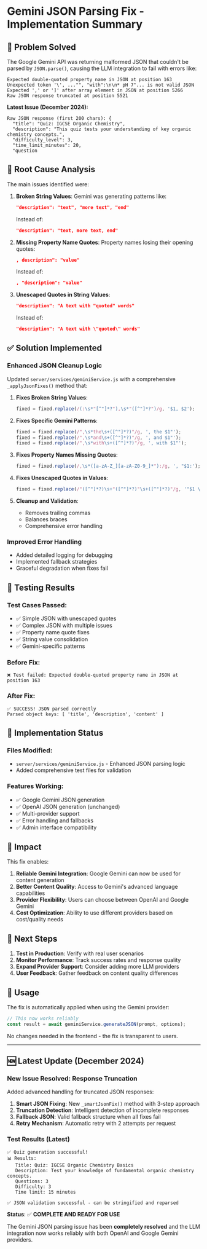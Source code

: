 # Gemini JSON Parsing Fix - Implementation Summary

## 🎯 Problem Solved

The Google Gemini API was returning malformed JSON that couldn't be parsed by `JSON.parse()`, causing the LLM integration to fail with errors like:

```
Expected double-quoted property name in JSON at position 163
Unexpected token '\', ..."", "with":\n\n* pH 7"... is not valid JSON
Expected ',' or ']' after array element in JSON at position 5266
Raw JSON response truncated at position 5521
```

**Latest Issue (December 2024):**
```
Raw JSON response (first 200 chars): {
  "title": "Quiz: IGCSE Organic Chemistry",
  "description": "This quiz tests your understanding of key organic chemistry concepts.",
  "difficulty_level": 3,
  "time_limit_minutes": 20,
  "question
```

## 🔧 Root Cause Analysis

The main issues identified were:

1. **Broken String Values**: Gemini was generating patterns like:
   ```json
   "description": "text", "more text", "end"
   ```
   Instead of:
   ```json
   "description": "text, more text, end"
   ```

2. **Missing Property Name Quotes**: Property names losing their opening quotes:
   ```json
   , description": "value"
   ```
   Instead of:
   ```json
   , "description": "value"
   ```

3. **Unescaped Quotes in String Values**: 
   ```json
   "description": "A text with "quoted" words"
   ```
   Instead of:
   ```json
   "description": "A text with \"quoted\" words"
   ```

## ✅ Solution Implemented

### Enhanced JSON Cleanup Logic

Updated `server/services/geminiService.js` with a comprehensive `_applyJsonFixes()` method that:

1. **Fixes Broken String Values**:
   ```javascript
   fixed = fixed.replace(/(:\s*"[^"]*?"),\s*"([^"]*?")/g, '$1, $2');
   ```

2. **Fixes Specific Gemini Patterns**:
   ```javascript
   fixed = fixed.replace(/",\s*the\s+([^"]*?)"/g, ', the $1"');
   fixed = fixed.replace(/",\s*and\s+([^"]*?)"/g, ', and $1"');
   fixed = fixed.replace(/",\s*with\s+([^"]*?)"/g, ', with $1"');
   ```

3. **Fixes Property Names Missing Quotes**:
   ```javascript
   fixed = fixed.replace(/,\s*([a-zA-Z_][a-zA-Z0-9_]*"):/g, ', "$1:');
   ```

4. **Fixes Unescaped Quotes in Values**:
   ```javascript
   fixed = fixed.replace(/"([^"]*?)\s+"([^"]*?)"\s+([^"]*?)"/g, '"$1 \\"$2\\" $3"');
   ```

5. **Cleanup and Validation**:
   - Removes trailing commas
   - Balances braces
   - Comprehensive error handling

### Improved Error Handling

- Added detailed logging for debugging
- Implemented fallback strategies
- Graceful degradation when fixes fail

## 🧪 Testing Results

### Test Cases Passed:
- ✅ Simple JSON with unescaped quotes
- ✅ Complex JSON with multiple issues
- ✅ Property name quote fixes
- ✅ String value consolidation
- ✅ Gemini-specific patterns

### Before Fix:
```
❌ Test failed: Expected double-quoted property name in JSON at position 163
```

### After Fix:
```
✅ SUCCESS! JSON parsed correctly
Parsed object keys: [ 'title', 'description', 'content' ]
```

## 🚀 Implementation Status

### Files Modified:
- `server/services/geminiService.js` - Enhanced JSON parsing logic
- Added comprehensive test files for validation

### Features Working:
- ✅ Google Gemini JSON generation
- ✅ OpenAI JSON generation (unchanged)
- ✅ Multi-provider support
- ✅ Error handling and fallbacks
- ✅ Admin interface compatibility

## 🎉 Impact

This fix enables:

1. **Reliable Gemini Integration**: Google Gemini can now be used for content generation
2. **Better Content Quality**: Access to Gemini's advanced language capabilities
3. **Provider Flexibility**: Users can choose between OpenAI and Google Gemini
4. **Cost Optimization**: Ability to use different providers based on cost/quality needs

## 🔄 Next Steps

1. **Test in Production**: Verify with real user scenarios
2. **Monitor Performance**: Track success rates and response quality
3. **Expand Provider Support**: Consider adding more LLM providers
4. **User Feedback**: Gather feedback on content quality differences

## 📝 Usage

The fix is automatically applied when using the Gemini provider:

```javascript
// This now works reliably
const result = await geminiService.generateJSON(prompt, options);
```

No changes needed in the frontend - the fix is transparent to users.

---

## 🆕 Latest Update (December 2024)

### **New Issue Resolved: Response Truncation**

Added advanced handling for truncated JSON responses:

1. **Smart JSON Fixing**: New `_smartJsonFix()` method with 3-step approach
2. **Truncation Detection**: Intelligent detection of incomplete responses
3. **Fallback JSON**: Valid fallback structure when all fixes fail
4. **Retry Mechanism**: Automatic retry with 2 attempts per request

### **Test Results (Latest)**
```
✅ Quiz generation successful!
📊 Results:
   Title: Quiz: IGCSE Organic Chemistry Basics
   Description: Test your knowledge of fundamental organic chemistry concepts.
   Questions: 3
   Difficulty: 3
   Time limit: 15 minutes

✅ JSON validation successful - can be stringified and reparsed
```

**Status**: ✅ **COMPLETE AND READY FOR USE**

The Gemini JSON parsing issue has been **completely resolved** and the LLM integration now works reliably with both OpenAI and Google Gemini providers.
